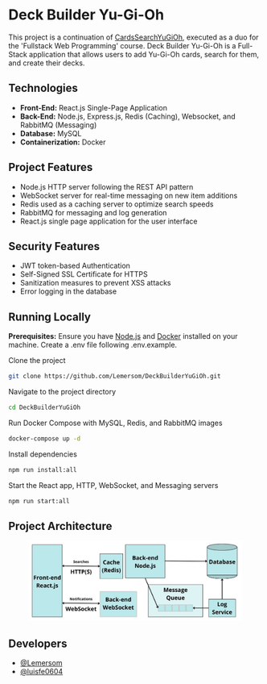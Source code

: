 
# Deck Builder Yu-Gi-Oh

This project is a continuation of [CardsSearchYuGiOh](https://github.com/Lemersom/CardsSearchYuGiOh), executed as a duo for the 'Fullstack Web Programming' course. Deck Builder Yu-Gi-Oh is a Full-Stack application that allows users to add Yu-Gi-Oh cards, search for them, and create their decks.

## Technologies
- **Front-End:** React.js Single-Page Application
- **Back-End:** Node.js, Express.js, Redis (Caching), Websocket, and RabbitMQ (Messaging)
- **Database:** MySQL
- **Containerization:** Docker

## Project Features

- Node.js HTTP server following the REST API pattern
- WebSocket server for real-time messaging on new item additions 
- Redis used as a caching server to optimize search speeds
- RabbitMQ for messaging and log generation
- React.js single page application for the user interface

## Security Features
- JWT token-based Authentication
- Self-Signed SSL Certificate for HTTPS
- Sanitization measures to prevent XSS attacks
- Error logging in the database

## Running Locally

**Prerequisites:** Ensure you have [Node.js](https://nodejs.org/) and [Docker](https://www.docker.com/get-started/) installed on your machine. Create a .env file following .env.example.

Clone the project

```bash
git clone https://github.com/Lemersom/DeckBuilderYuGiOh.git
```

Navigate to the project directory

```bash
cd DeckBuilderYuGiOh
```

Run Docker Compose with MySQL, Redis, and RabbitMQ images

```bash
docker-compose up -d
```

Install dependencies

```bash
npm run install:all
```

Start the React app, HTTP, WebSocket, and Messaging servers

```bash
npm run start:all
```

## Project Architecture

<figure>
  <img src="https://github.com/Lemersom/DeckBuilderYuGiOh/blob/main/screenshots/deckbuilderyugioh_architecture.jpg?raw=true" alt="Project Architecture">
</figure>  

## Developers

- [@Lemersom](https://github.com/Lemersom)
- [@luisfe0604](https://github.com/luisfe0604)
